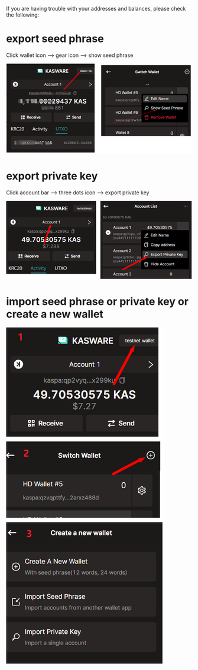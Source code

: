 If you are having trouble with your addresses and balances, please check the following:

# export seed phrase
Click wallet icon --> gear icon --> show seed phrase

![](../images/export-seedphrase.png)


# export private key
Click account bar --> three dots icon --> export private key

![](../images/export-privatekey.png)


# import seed phrase or private key or create a new wallet

![](../images/create-a-new-wallet.png)



